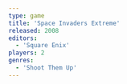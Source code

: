 ```yaml
---
type: game
title: 'Space Invaders Extreme'
released: 2008
editors: 
  - 'Square Enix'
players: 2
genres:
  - 'Shoot Them Up'
---
```

